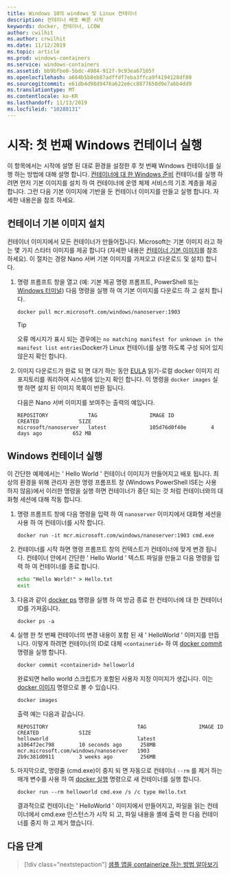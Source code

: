 ```yaml
---
title: Windows 10의 windows 및 Linux 컨테이너
description: 컨테이너 배포 빠른 시작
keywords: docker, 컨테이너, LCOW
author: cwilhit
ms.author: crwilhit
ms.date: 11/12/2019
ms.topic: article
ms.prod: windows-containers
ms.service: windows-containers
ms.assetid: bb9bfbe0-5bdc-4984-912f-9c93ea67105f
ms.openlocfilehash: a664b5b8eb87adffdf7eba3ffca9f4194128df80
ms.sourcegitcommit: e61db4d98d9476a622e6cc8877650d9e7a6b4dd9
ms.translationtype: MT
ms.contentlocale: ko-KR
ms.lasthandoff: 11/13/2019
ms.locfileid: "10288131"
---
```

# <a name="get-started-run-your-first-windows-container"></a>시작: 첫 번째 Windows 컨테이너 실행

이 항목에서는 시작에 설명 된 대로 환경을 설정한 후 첫 번째 Windows 컨테이너를 실행 하는 방법에 대해 설명 합니다. [컨테이너에 대 한 Windows 준비](./set-up-environment.md) 컨테이너를 실행 하려면 먼저 기본 이미지를 설치 하 여 컨테이너에 운영 체제 서비스의 기초 계층을 제공 합니다. 그런 다음 기본 이미지에 기반을 둔 컨테이너 이미지를 만들고 실행 합니다. 자세한 내용은을 참조 하세요.

## <a name="install-a-container-base-image"></a>컨테이너 기본 이미지 설치

컨테이너 이미지에서 모든 컨테이너가 만들어집니다. Microsoft는 기본 이미지 라고 하는 몇 가지 스타터 이미지를 제공 합니다 (자세한 내용은 [컨테이너 기본 이미지](../manage-containers/container-base-images.md)를 참조 하세요). 이 절차는 경량 Nano 서버 기본 이미지를 가져오고 (다운로드 및 설치) 합니다.

1. 명령 프롬프트 창을 열고 (예: 기본 제공 명령 프롬프트, PowerShell 또는 [Windows 터미널](https://www.microsoft.com/p/windows-terminal-preview/9n0dx20hk701?activetab=pivot:overviewtab)) 다음 명령을 실행 하 여 기본 이미지를 다운로드 하 고 설치 합니다.

   ```console
   docker pull mcr.microsoft.com/windows/nanoserver:1903
   ```

   > [!TIP]
   > 오류 메시지가 표시 되는 경우에는 `no matching manifest for unknown in the manifest list entries`Docker가 Linux 컨테이너를 실행 하도록 구성 되어 있지 않은지 확인 합니다.

2. 이미지 다운로드가 완료 되 면 대기 하는 동안 [EULA](../images-eula.md) 읽기-로컬 docker 이미지 리포지토리를 쿼리하여 시스템에 있는지 확인 합니다. 이 명령을 `docker images` 실행 하면 설치 된 이미지 목록이 반환 됩니다.

   다음은 Nano 서버 이미지를 보여주는 출력의 예입니다.

   ```console
   REPOSITORY             TAG                 IMAGE ID            CREATED             SIZE
   microsoft/nanoserver   latest              105d76d0f40e        4 days ago          652 MB
   ```

## <a name="run-a-windows-container"></a>Windows 컨테이너 실행

이 간단한 예제에서는 ' Hello World ' 컨테이너 이미지가 만들어지고 배포 됩니다. 최상의 환경을 위해 관리자 권한 명령 프롬프트 창 (Windows PowerShell ISE는 사용 하지 않음)에서 이러한 명령을 실행 하면 컨테이너가 중단 되는 것 처럼 컨테이너와의 대화형 세션에 대해 작동 합니다.

1. 명령 프롬프트 창에 다음 명령을 입력 하 여 `nanoserver` 이미지에서 대화형 세션을 사용 하 여 컨테이너를 시작 합니다.

   ```console
   docker run -it mcr.microsoft.com/windows/nanoserver:1903 cmd.exe
   ```
2. 컨테이너를 시작 하면 명령 프롬프트 창의 컨텍스트가 컨테이너에 맞게 변경 됩니다. 컨테이너 안에서 간단한 ' Hello World ' 텍스트 파일을 만들고 다음 명령을 입력 하 여 컨테이너를 종료 합니다.

   ```cmd
   echo "Hello World!" > Hello.txt
   exit
   ```   

3. 다음과 같이 [docker ps](https://docs.docker.com/engine/reference/commandline/ps/) 명령을 실행 하 여 방금 종료 한 컨테이너에 대 한 컨테이너 ID를 가져옵니다.

   ```console
   docker ps -a
   ```

4. 실행 한 첫 번째 컨테이너의 변경 내용이 포함 된 새 ' HelloWorld ' 이미지를 만듭니다. 이렇게 하려면 컨테이너의 ID로 대체 `<containerid>` 하 여 [docker commit](https://docs.docker.com/engine/reference/commandline/commit/) 명령을 실행 합니다.

   ```console
   docker commit <containerid> helloworld
   ```

   완료되면 hello world 스크립트가 포함된 사용자 지정 이미지가 생깁니다. 이는 [docker 이미지](https://docs.docker.com/engine/reference/commandline/images/) 명령으로 볼 수 있습니다.

   ```console
   docker images
   ```

   출력 예는 다음과 같습니다.

   ```console
   REPOSITORY                             TAG                 IMAGE ID            CREATED             SIZE
   helloworld                             latest              a1064f2ec798        10 seconds ago      258MB
   mcr.microsoft.com/windows/nanoserver   1903                2b9c381d0911        3 weeks ago         256MB
   ```

5. 마지막으로, 명령줄 (cmd.exe)이 중지 되 면 자동으로 컨테이너 `--rm` 를 제거 하는 매개 변수를 사용 하 여 [docker 실행](https://docs.docker.com/engine/reference/commandline/run/) 명령으로 새 컨테이너를 실행 합니다.

   ```console
   docker run --rm helloworld cmd.exe /s /c type Hello.txt
   ```

   결과적으로 컨테이너는 ' HelloWorld ' 이미지에서 만들어지고, 파일을 읽는 컨테이너에서 cmd.exe 인스턴스가 시작 되 고, 파일 내용을 셸에 출력 한 다음 컨테이너를 중지 하 고 제거 했습니다.

## <a name="next-steps"></a>다음 단계

> [!div class="nextstepaction"]
> [샘플 앱을 containerize 하는 방법 알아보기](./building-sample-app.md)
